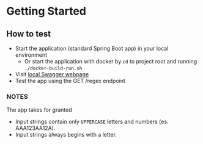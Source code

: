 # Getting Started

## How to test

* Start the application (standard Spring Boot app) in your local environment
    * Or start the application with docker by `cd` to project root and running `./docker-build-run.sh`
* Visit [local Swagger webpage](http://localhost:8080/swagger-ui.html)
* Test the app using the GET /regex endpoint

### NOTES

The app takes for granted

* Input strings contain only `UPPERCASE` letters and numbers (es. AAA123AA12A).
* Input strings always begins with a letter.
